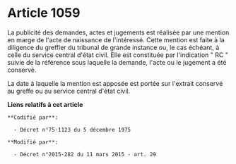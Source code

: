 # Article 1059

La publicité des demandes, actes et jugements est réalisée par une mention en marge de l'acte de naissance de l'intéressé.
Cette mention est faite à la diligence du greffier du tribunal de grande instance ou, le cas échéant, à celle du service
central d'état civil. Elle est constituée par l'indication " RC " suivie de la référence sous laquelle la demande, l'acte ou
le jugement a été conservé. 

La date à laquelle la mention est apposée est portée sur l'extrait conservé au greffe ou au service central d'état civil.

**Liens relatifs à cet article**

	**Codifié par**:

	  - Décret n°75-1123 du 5 décembre 1975

	**Modifié par**:

	  - Décret n°2015-282 du 11 mars 2015 - art. 29

